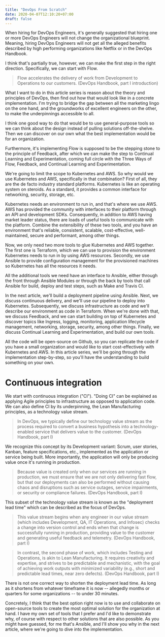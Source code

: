 ```yaml
---
title: "DevOps From Scratch"
date: 2020-04-07T12:10:20+07:00
draft: false
---
```

When hiring for DevOps Engineers, it's generally suggested that hiring one or more DevOps Engineers will not change the organizational blueprint. Meaning, hiring DevOps Engineers will not get all the alleged benefits described by high performing organizations like Netflix or in the DevOps Handbook.

I think that's partially true, however, we can make the first step in the right direction. Specifically, we can start with Flow. 

> Flow accelerates the delivery of work from Development to Operations to our customers. (DevOps Handbook, part I introduction)

What I want to do in this article series is reason about the theory and principles of DevOps, then find out how that would look like in a concrete implementation. I'm trying to bridge the gap between all the marketing lingo on the one hand, and the groundworks of excellent engineers on the other, to make the underpinnings accessible to all. 

I think one good way to do that would be to use general-purpose tools so we can think about the design instead of pulling solutions off-the-shelve. Then we can discover on our own what the best implementation would be for an organization.

Furthermore, it's implementing Flow is supposed to be the stepping stone to the principle of Feedback, after which we can make the step to Continual Learning and Experimentation, coming full circle with the Three Ways of Flow, Feedback, and Continual Learning and Experimentation.

We're going to limit the scope to Kubernetes and AWS. So why would we use Kubernetes and AWS, specifically in that combination? First of all, they are the de facto industry standard platforms. Kubernetes is like an operating system on steroids. As a standard, it provides a common interface for networking, security, storage, etc. 

Kubernetes needs an environment to run in, and that's where we use AWS. AWS has provided the community with interfaces to their platform through an API and development SDKs. Consequently, in addition to AWS having market leader status, there are loads of useful tools to communicate with the platform. Combine the extensibility of these two tools, and you have an environment that's reliable, consistent, scalable, cost-effective, well-maintained, secure and performant, among other things.

Now, we only need two more tools to glue Kubernetes and AWS together. The first one is Terraform, which we can use to provision the environment Kubernetes needs to run in by using AWS resources. Secondly, we use Ansible to provide configuration management for the provisioned machines so Kubernetes has all the resources it needs. 

All the additional tools we need have an interface to Ansible, either through the front through Ansible Modules or through the back by tools that call Ansible for build, deploy and test steps, such as Make and Travis CI.

In the next article, we'll build a deployment pipeline using Ansible. Next, we discuss continuous delivery, and we'll use our pipeline to deploy into Kubernetes. Subsequently, we discuss infrastructure as code and we'll describe our environment as code in Terraform. When we're done with that, we discuss Feedback, and we can start building on top of Kubernetes and discover topics like Ingress, logging, monitoring, application lifecycle management, networking, storage, security, among other things. Finally, we discuss Continual Learning and Experimentation, and build our own tools.

All the code will be open-source on Github, so you can replicate the code if you have a small organization and would like to start cost-effectively with Kubernetes and AWS. In this article series, we'll be going through the implementation step-by-step, so you'll have the understanding to build something on your own.

# Continuous integration

We start with continuous integration ("CI"). "Doing CI" can be explained as applying Agile principles to infrastructure as opposed to application code. We can also define CI by its underpinning, the Lean Manufacturing principles, as a technology value stream. 

> In DevOps, we typically define our technology value stream as the process required to convert a business hypothesis into a technology-enabled service that delivers value to the customer. (DevOps Handbook, part I)

We recognize this concept by its Development variant: Scrum, user stories, Kanban, feature specifications, etc., implemented as the application or service being built. More importantly, the application will only be producing value once it's running in production.

> Because value is created only when our services are running in production, we must ensure that we are not only delivering fast flow, but that our deployments can also be performed without causing chaos and disruptions such as service outages, service impairments, or security or compliance failures. (DevOps Handbook, part I)

This subset of the technology value stream is known as the "deployment lead time" which can be described as the focus of DevOps.

> This value stream begins when any engineer in our value stream (which includes Development, QA, IT Operations, and Infosec) checks a change into version control and ends when that change is successfully running in production, providing value to the customer and generating useful feedback and telemetry. (DevOps Handbook, part I)

> In contrast, the second phase of work, which includes Testing and Operations, is akin to Lean Manufacturing. It requires creativity and expertise, and strives to be predictable and mechanistic, with the goal of achieving work outputs with minimized variability (e.g., short and predictable lead times, near zero defects). (DevOps Handbook, part I)

There is not one correct way to shorten the deployment lead time. As long as it shortens from whatever timeframe it is now -- allegedly months or quarters for some organizations -- to under 30 minutes.

Concretely, I think that the best option right now is to use and collaborate on open-source tools to create the most optimal solution for the organization at hand. I have my own set of tools that I prefer and I'd like to demonstrate why, of course with respect to other solutions that are also possible. As you might have guessed, for me that's Ansible, and I'll show you why in the next article, where we're going to dive into the implementation.